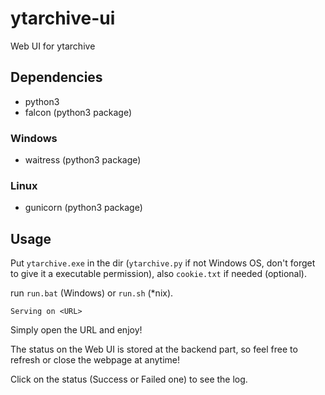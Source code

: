 # ytarchive-ui
Web UI for ytarchive

## Dependencies
- python3
- falcon (python3 package)

### Windows
- waitress (python3 package)

### Linux
- gunicorn (python3 package)

## Usage
Put `ytarchive.exe` in the dir (`ytarchive.py` if not Windows OS, don't forget to give it a executable permission), also `cookie.txt` if needed (optional).

run `run.bat` (Windows) or `run.sh` (\*nix).

```
Serving on <URL>
```

Simply open the URL and enjoy!

The status on the Web UI is stored at the backend part, so feel free to refresh or close the webpage at anytime!

Click on the status (Success or Failed one) to see the log.

